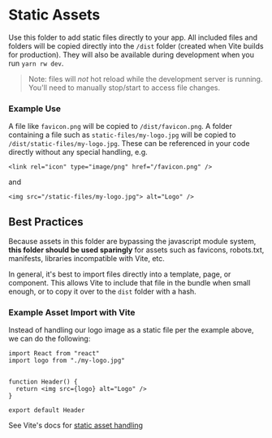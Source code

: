 # Static Assets

Use this folder to add static files directly to your app. All included files and folders will be copied directly into
the `/dist` folder (created when Vite builds for production). They will also be available during development when you
run `yarn rw dev`.
> Note: files will *not* hot reload while the development server is running. You'll need to manually stop/start to
> access file changes.

### Example Use

A file like `favicon.png` will be copied to `/dist/favicon.png`. A folder containing a file such
as `static-files/my-logo.jpg` will be copied to `/dist/static-files/my-logo.jpg`. These can be referenced in your code
directly without any special handling, e.g.

```
<link rel="icon" type="image/png" href="/favicon.png" />
```

and

```
<img src="/static-files/my-logo.jpg"> alt="Logo" />
```

## Best Practices

Because assets in this folder are bypassing the javascript module system, **this folder should be used sparingly** for
assets such as favicons, robots.txt, manifests, libraries incompatible with Vite, etc.

In general, it's best to import files directly into a template, page, or component. This allows Vite to include that
file in the bundle when small enough, or to copy it over to the `dist` folder with a hash.

### Example Asset Import with Vite

Instead of handling our logo image as a static file per the example above, we can do the following:

```
import React from "react"
import logo from "./my-logo.jpg"


function Header() {
  return <img src={logo} alt="Logo" />
}

export default Header
```

See Vite's docs for [static asset handling](https://vitejs.dev/guide/assets.html)
